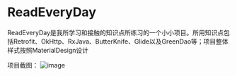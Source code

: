 # ReadEveryDay


ReadEveryDay是我所学习和接触的知识点所练习的一个小小项目。所用知识点包括Retrofit、OkHttp、RxJava、ButterKnife、Glide以及GreenDao等；项目整体样式按照MaterialDesign设计

项目截图：
![image](https://github.com/MissYouAllTheTime/ReadEveryDay/blob/master/images/Screenshot_2017-05-15-16-01-06.png)
